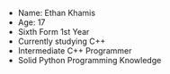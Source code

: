 - Name: Ethan Khamis
- Age: 17
- Sixth Form 1st Year
- Currently studying C++
- Intermediate C++ Programmer 
- Solid Python Programming Knowledge

<!---
ethankhamis/ethankhamis is a ✨ special ✨ repository because its `README.md` (this file) appears on your GitHub profile.
You can click the Preview link to take a look at your changes.
--->
